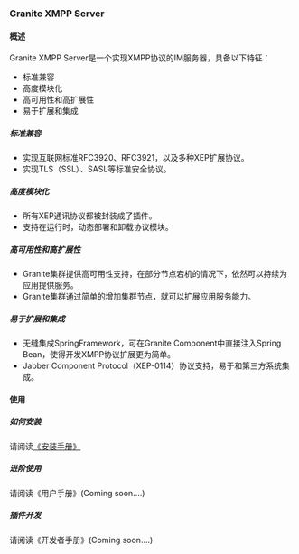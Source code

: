 ### Granite XMPP Server

#### 概述
Granite XMPP Server是一个实现XMPP协议的IM服务器，具备以下特征：

* 标准兼容
* 高度模块化
* 高可用性和高扩展性
* 易于扩展和集成

##### 标准兼容

* 实现互联网标准RFC3920、RFC3921，以及多种XEP扩展协议。
* 实现TLS（SSL）、SASL等标准安全协议。

##### 高度模块化

* 所有XEP通讯协议都被封装成了插件。
* 支持在运行时，动态部署和卸载协议模块。

##### 高可用性和高扩展性

* Granite集群提供高可用性支持，在部分节点宕机的情况下，依然可以持续为应用提供服务。
* Granite集群通过简单的增加集群节点，就可以扩展应用服务能力。

##### 易于扩展和集成
* 无缝集成SpringFramework，可在Granite Component中直接注入Spring Bean，使得开发XMPP协议扩展更为简单。
* Jabber Component Protocol（XEP-0114）协议支持，易于和第三方系统集成。

#### 使用

##### 如何安装

请阅读[《安装手册》](./docs/HOW_TO_INSTALL.md)

##### 进阶使用

请阅读《用户手册》(Coming soon....)

##### 插件开发

请阅读《开发者手册》(Coming soon....)
